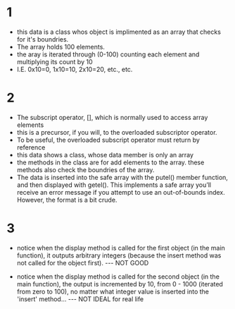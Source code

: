 # 1 
- this data is a class whos object is implimented as an array that checks for it's boundries. 
- The array holds 100 elements.
- the aray is iterated through (0-100) counting each element and multiplying its count by 10
- I.E. 0x10=0, 1x10=10, 2x10=20, etc., etc.
# 2
- The subscript operator, [], which is normally used to access array elements
- this is a precursor, if you will, to the overloaded subscriptor operator. 
- To be useful, the overloaded subscript operator must return by reference
- this data shows a class, whose data member is only an array
- the methods in the class are for add elements to the array. 
these methods also check the boundries of the array.
- The data is inserted into the safe array with the putel() member function, and then displayed with getel(). This implements a safe array you’ll receive an error message if you attempt to use an out-of-bounds index. However, the format is a bit crude.

# 3
- notice when the display method is called for the first object (in the main function), it outputs arbitrary integers (because the insert method was not called for the object first). --- NOT GOOD

- notice when the display method is called for the second object (in the main function), the output is incremented by 10, from 0 - 1000 (iterated from zero to 100), no matter what integer value is inserted into the 'insert' method... --- NOT IDEAL for real life
